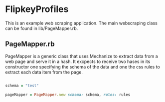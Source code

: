 FlipkeyProfiles
===============

This is an example web scraping application. The main webscraping class can be found in lib/PageMapper.rb. 

PageMapper.rb
--------------

PageMapper is a generic class that uses Mechanize to extract data from a web page and serve it in a hash. 
It excpects to receive two hases in its constructor one specifying the schema of the data and one the css rules to extract 
each data item from the page. 

```ruby

schema = "test"

pageMapper = PageMapper.new schema: schema, rules: rules 
```
